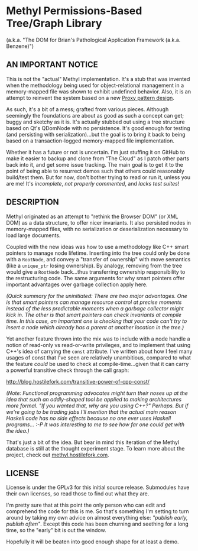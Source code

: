 # Methyl Permissions-Based Tree/Graph Library

(a.k.a. "The DOM for Brian's Pathological Application Framework (a.k.a. Benzene)")

## AN IMPORTANT NOTICE

This is not the "actual" Methyl implementation.  It's a stub that was invented when the methodology being used for object-relational management in a memory-mapped file was shown to exhibit undefined behavior.  Also, it is an attempt to reinvent the system based on a new [Proxy pattern design](http://codereview.stackexchange.com/questions/33713/proxy-facade-implementation-concept-in-c11-impedance-matching-db-with-classes).

As such, it's a bit of a mess; grafted from various pieces.  Although seemingly the foundations are about as good as such a concept can get; buggy and sketchy as it is.  It's actually stubbed out using a tree structure based on Qt's QDomNode with no persistence.  It's good enough for testing (and persisting with serialization)...but the goal is to bring it back to being based on a transaction-logged memory-mapped file implementation.

Whether it has a future or not is uncertain.  I'm just stuffing it on GitHub to make it easier to backup and clone from "The Cloud" as I patch other parts back into it, and get some issue tracking.  The main goal is to get it to the point of being able to resurrect demos such that others could reasonably build/test them.  But for now, don't bother trying to read or run it, unless you are me!  It's *incomplete*, *not properly commented*, and *lacks test suites*!

## DESCRIPTION

Methyl originated as an attempt to "rethink the Browser DOM" (or XML DOM) as a data structure, to offer nicer invariants.  It also persisted nodes in memory-mapped files, with no serialization or deserialization necessary to load large documents.

Coupled with the new ideas was how to use a methodology like C++ smart pointers to manage node lifetime.  Inserting into the tree could only be done with a `RootNode`, and convey a "transfer of ownership" with move semantics (like a `unique_ptr` losing ownership).  By analogy, removing from the tree would give a `RootNode` back...thus transferring ownership responsibility to the restructuring code.  The same arguments for why smart pointers offer important advantages over garbage collection apply here.

*(Quick summary for the uninitiated: There are two major advantages.  One is that smart pointers can manage resource control at precise moments instead of the less predictable moments when a garbage collector might kick in.  The other is that smart pointers can check invariants at compile time.  In this case, an important one is checking that your code can't try to insert a node which already has a parent at another location in the tree.)*

Yet another feature thrown into the mix was to include with a node handle a notion of read-only vs read-or-write privileges, and to implement that using C++'s idea of carrying the `const` attribute.  I've written about how I feel many usages of const that I've seen are relatively unambitious, compared to what the feature *could* be used to check at compile-time...given that it can carry a powerful transitive check through the call graph:

http://blog.hostilefork.com/transitive-power-of-cpp-const/

*(Note: Functional programming advocates might turn their noses up at the idea that such an oddly-shaped tool be applied to making architectures more formal.  "If you wanted that, why are you using C++?"  Perhaps.  But if we're going to be trading jabs I'll mention that the actual main reason Haskell code has no side effects because no one ever uses Haskell programs...  :-P  It was interesting to me to see how far one could get with the idea.)*

That's just a bit of the idea.  But bear in mind this iteration of the Methyl database is still at the thought experiment stage.  To learn more about the project, check out [methyl.hostilefork.com](http://methyl.hostilefork.com).

## LICENSE

License is under the GPLv3 for this initial source release.  Submodules have their own licenses, so read those to find out what they are.

I'm pretty sure that at this point the only person who can edit and comprehend the code for this is me.  So that's something I'm setting to turn around by taking my own advice on almost everything else: *"publish early, publish often"*.  Except this code has been churning and seething for a long time, so the "early" bit is out the window.

Hopefully it will be beaten into good enough shape for at least a demo.
